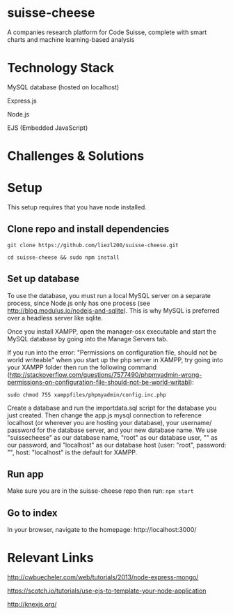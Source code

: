 # suisse-cheese
A companies research platform for Code Suisse, complete with smart charts and machine learning-based analysis

# Technology Stack
MySQL database (hosted on localhost)

Express.js

Node.js

EJS (Embedded JavaScript)

# Challenges & Solutions

# Setup
This setup requires that you have node installed.

## Clone repo and install dependencies
```git clone https://github.com/liezl200/suisse-cheese.git```

```cd suisse-cheese && sudo npm install```

## Set up database
To use the database, you must run a local MySQL server on a separate process, since Node.js only has one process (see http://blog.modulus.io/nodejs-and-sqlite). This is why MySQL is preferred over a headless server like sqlite.

Once you install XAMPP, open the manager-osx executable and start the MySQL database by going into the Manage Servers tab.

If you run into the error: "Permissions on configuration file, should not be world writeable" when you start up the php server in XAMPP, try going into your XAMPP folder then run the following command (http://stackoverflow.com/questions/7577490/phpmyadmin-wrong-permissions-on-configuration-file-should-not-be-world-writabl):

```sudo chmod 755 xamppfiles/phpmyadmin/config.inc.php```

Create a database and run the importdata.sql script for the database you just created. Then change the app.js mysql connection to reference localhost (or wherever you are hosting your database), your username/ password for the database server, and your new database name. We use "suissecheese" as our database name, "root" as our database user, "" as our password, and "localhost" as our database host (user: "root", password: "", host: "localhost" is the default for XAMPP.

## Run app
Make sure you are in the suisse-cheese repo then run: ```npm start```

## Go to index
In your browser, navigate to the homepage: http://localhost:3000/


# Relevant Links
http://cwbuecheler.com/web/tutorials/2013/node-express-mongo/

https://scotch.io/tutorials/use-ejs-to-template-your-node-application

http://knexjs.org/

